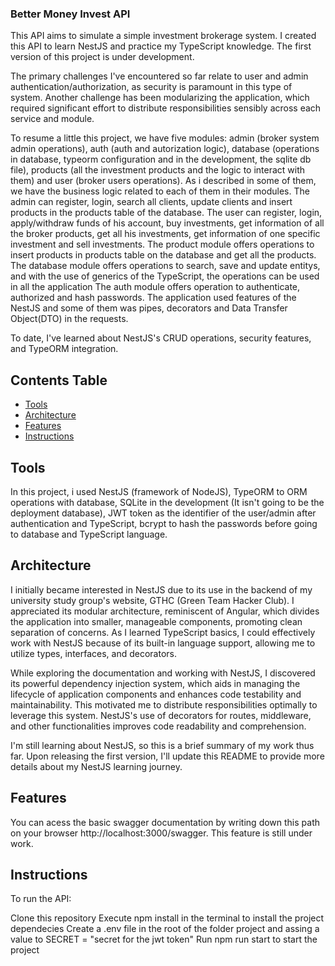 ### Better Money Invest API

This API aims to simulate a simple investment brokerage system. I created this API to learn NestJS and practice my TypeScript knowledge. The first version of this project is under development.

The primary challenges I've encountered so far relate to user and admin authentication/authorization, as security is paramount in this type of system. Another challenge has been modularizing the application, which required significant effort to distribute responsibilities sensibly across each service and module.

To resume a little this project, we have five modules: admin (broker system admin operations), auth (auth and autorization logic), database (operations in database, typeorm configuration and in the development, the sqlite db file), products (all the investment products and the logic to interact with them) and user (broker users operations). As i described in some of them, we have the business logic related to each of them in their modules. 
The admin can register, login, search all clients, update clients and insert products in the products table of the database. 
The user can register, login, apply/withdraw funds of his account, buy investments, get information of all the broker products, get all his investments, get information of one specific investment and sell investments.
The product module offers operations to insert products in products table on the database and get all the products.
The database module offers operations to search, save and update entitys, and with the use of generics of the TypeScript, the operations can be used in all the application
The auth module offers operation to authenticate, authorized and hash passwords.
The application used features of the NestJS and some of them was pipes, decorators and Data Transfer Object(DTO) in the requests.

To date, I've learned about NestJS's CRUD operations, security features, and TypeORM integration.

## Contents Table
* [Tools](#Tools)
* [Architecture](#architecture)
* [Features](#features)
* [Instructions](#instructions)

## Tools

In this project, i used NestJS (framework of NodeJS), TypeORM to ORM operations with database, SQLite in the development (It isn't going to be the deployment database), JWT token as the identifier of the user/admin after authentication and TypeScript, bcrypt to hash the passwords before going to database and TypeScript language.

## Architecture

I initially became interested in NestJS due to its use in the backend of my university study group's website, GTHC (Green Team Hacker Club). I appreciated its modular architecture, reminiscent of Angular, which divides the application into smaller, manageable components, promoting clean separation of concerns. As I learned TypeScript basics, I could effectively work with NestJS because of its built-in language support, allowing me to utilize types, interfaces, and decorators.

While exploring the documentation and working with NestJS, I discovered its powerful dependency injection system, which aids in managing the lifecycle of application components and enhances code testability and maintainability. This motivated me to distribute responsibilities optimally to leverage this system. NestJS's use of decorators for routes, middleware, and other functionalities improves code readability and comprehension.

I'm still learning about NestJS, so this is a brief summary of my work thus far. Upon releasing the first version, I'll update this README to provide more details about my NestJS learning journey.

## Features

You can acess the basic swagger documentation by writing down this path on your browser http://localhost:3000/swagger. This feature is still under work. 

## Instructions

To run the API:

Clone this repository
Execute npm install in the terminal to install the project dependecies
Create a .env file in the root of the folder project and assing a value to SECRET = "secret for the jwt token"
Run npm run start to start the project